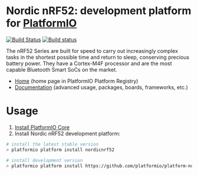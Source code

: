 # Nordic nRF52: development platform for [PlatformIO](http://platformio.org)
[![Build Status](https://travis-ci.org/platformio/platform-nordicnrf52.svg?branch=develop)](https://travis-ci.org/platformio/platform-nordicnrf52)
[![Build status](https://ci.appveyor.com/api/projects/status/9v5b92p4envtpmsk/branch/develop?svg=true)](https://ci.appveyor.com/project/ivankravets/platform-nordicnrf52/branch/develop)

The nRF52 Series are built for speed to carry out increasingly complex tasks in the shortest possible time and return to sleep, conserving precious battery power. They have a Cortex-M4F processor and are the most capable Bluetooth Smart SoCs on the market.

* [Home](http://platformio.org/platforms/nordicnrf52) (home page in PlatformIO Platform Registry)
* [Documentation](http://docs.platformio.org/page/platforms/nordicnrf52.html) (advanced usage, packages, boards, frameworks, etc.)

# Usage

1. [Install PlatformIO Core](http://docs.platformio.org/page/core.html)
2. Install Nordic nRF52 development platform:
```bash
# install the latest stable version
> platformio platform install nordicnrf52

# install development version
> platformio platform install https://github.com/platformio/platform-nordicnrf52.git
```
